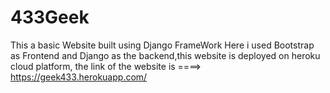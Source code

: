 # 433Geek
This a basic Website built using Django FrameWork
Here i used Bootstrap as Frontend and Django as the backend,this website is deployed on heroku cloud platform,
the link of the website is ====>  https://geek433.herokuapp.com/

